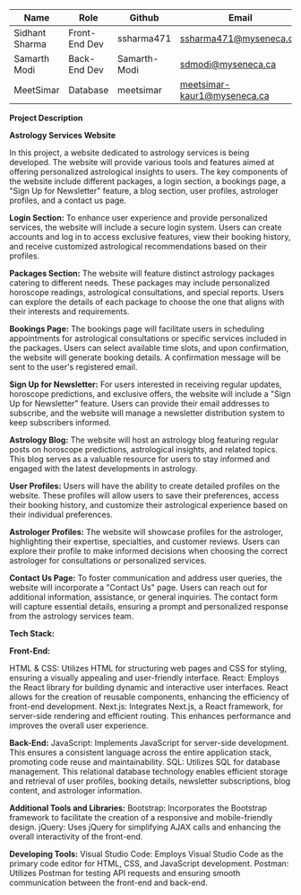| **Name**         | **Role**               | **Github**      | **Email**                        |
|------------------|------------------------|-----------------|----------------------------------|
| Sidhant Sharma   | Front-End Dev          | ssharma471      | ssharma471@myseneca.ca.          |
| Samarth Modi     | Back-End Dev           | Samarth-Modi    | sdmodi@myseneca.ca               |
| MeetSimar        | Database               | meetsimar       | meetsimar-kaur1@myseneca.ca      |

**Project Description**

**Astrology Services Website**

In this project, a website dedicated to astrology services is being developed. The website will provide various tools and features aimed at offering personalized astrological insights to users. The key components of the website include different packages, a login section, a bookings page, a "Sign Up for Newsletter" feature, a blog section, user profiles, astrologer profiles, and a contact us page.

**Login Section:**
To enhance user experience and provide personalized services, the website will include a secure login system. Users can create accounts and log in to access exclusive features, view their booking history, and receive customized astrological recommendations based on their profiles.

**Packages Section:**
The website will feature distinct astrology packages catering to different needs. These packages may include personalized horoscope readings, astrological consultations, and special reports. Users can explore the details of each package to choose the one that aligns with their interests and requirements.

**Bookings Page:**
The bookings page will facilitate users in scheduling appointments for astrological consultations or specific services included in the packages. Users can select available time slots, and upon confirmation, the website will generate booking details. A confirmation message will be sent to the user's registered email.

**Sign Up for Newsletter:**
For users interested in receiving regular updates, horoscope predictions, and exclusive offers, the website will include a "Sign Up for Newsletter" feature. Users can provide their email addresses to subscribe, and the website will manage a newsletter distribution system to keep subscribers informed.

**Astrology Blog:**
The website will host an astrology blog featuring regular posts on horoscope predictions, astrological insights, and related topics. This blog serves as a valuable resource for users to stay informed and engaged with the latest developments in astrology.

**User Profiles:**
Users will have the ability to create detailed profiles on the website. These profiles will allow users to save their preferences, access their booking history, and customize their astrological experience based on their individual preferences.



**Astrologer Profiles:**
The website will showcase profiles for the astrologer, highlighting their expertise, specialties, and customer reviews. Users can explore their profile to make informed decisions when choosing the correct astrologer for consultations or personalized services.

**Contact Us Page:**
To foster communication and address user queries, the website will incorporate a "Contact Us" page. Users can reach out for additional information, assistance, or general inquiries. The contact form will capture essential details, ensuring a prompt and personalized response from the astrology services team.


**Tech Stack:**

**Front-End:**

HTML & CSS:
Utilizes HTML for structuring web pages and CSS for styling, ensuring a visually appealing and user-friendly interface.
React:
Employs the React library for building dynamic and interactive user interfaces. React allows for the creation of reusable components, enhancing the efficiency of front-end development.
Next.js:
Integrates Next.js, a React framework, for server-side rendering and efficient routing. This enhances performance and improves the overall user experience.

**Back-End:**
JavaScript:
Implements JavaScript for server-side development. This ensures a consistent language across the entire application stack, promoting code reuse and maintainability.
SQL:
Utilizes SQL for database management. This relational database technology enables efficient storage and retrieval of user profiles, booking details, newsletter subscriptions, blog content, and astrologer information.

**Additional Tools and Libraries:**
Bootstrap:
Incorporates the Bootstrap framework to facilitate the creation of a responsive and mobile-friendly design.
jQuery:
Uses jQuery for simplifying AJAX calls and enhancing the overall interactivity of the front-end.


**Developing Tools:**
Visual Studio Code:
Employs Visual Studio Code as the primary code editor for HTML, CSS, and JavaScript development.
Postman:
Utilizes Postman for testing API requests and ensuring smooth communication between the front-end and back-end.
